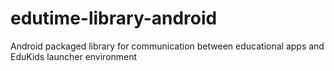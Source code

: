 # edutime-library-android
Android packaged library for communication between educational apps and EduKids launcher environment

